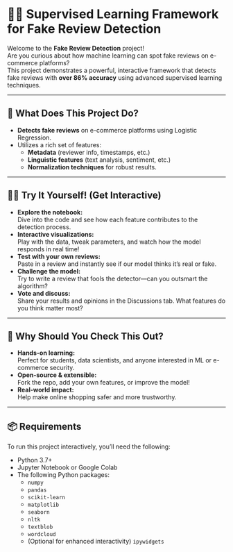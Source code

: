 # 🕵️‍♂️ Supervised Learning Framework for Fake Review Detection

Welcome to the **Fake Review Detection** project!  
Are you curious about how machine learning can spot fake reviews on e-commerce platforms?  
This project demonstrates a powerful, interactive framework that detects fake reviews with **over 86% accuracy** using advanced supervised learning techniques.

---

## 🚀 What Does This Project Do?

- **Detects fake reviews** on e-commerce platforms using Logistic Regression.
- Utilizes a rich set of features:  
  - **Metadata** (reviewer info, timestamps, etc.)
  - **Linguistic features** (text analysis, sentiment, etc.)
  - **Normalization techniques** for robust results.

---

## 🧑‍💻 Try It Yourself! (Get Interactive)

- **Explore the notebook:**  
  Dive into the code and see how each feature contributes to the detection process.
- **Interactive visualizations:**  
  Play with the data, tweak parameters, and watch how the model responds in real time!
- **Test with your own reviews:**  
  Paste in a review and instantly see if our model thinks it’s real or fake.
- **Challenge the model:**  
  Try to write a review that fools the detector—can you outsmart the algorithm?
- **Vote and discuss:**  
  Share your results and opinions in the Discussions tab. What features do you think matter most?

---

## 🌟 Why Should You Check This Out?

- **Hands-on learning:**  
  Perfect for students, data scientists, and anyone interested in ML or e-commerce security.
- **Open-source & extensible:**  
  Fork the repo, add your own features, or improve the model!
- **Real-world impact:**  
  Help make online shopping safer and more trustworthy.

---

## 📦 Requirements

To run this project interactively, you’ll need the following:

- Python 3.7+
- Jupyter Notebook or Google Colab
- The following Python packages:
  - `numpy`
  - `pandas`
  - `scikit-learn`
  - `matplotlib`
  - `seaborn`
  - `nltk`
  - `textblob`
  - `wordcloud`
  - (Optional for enhanced interactivity) `ipywidgets`


